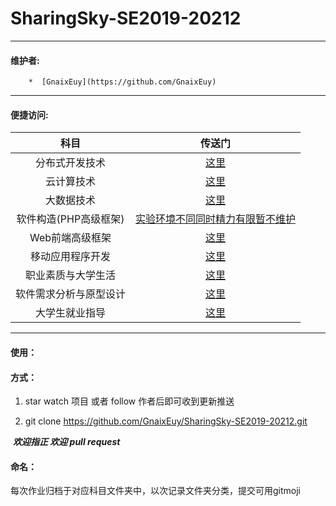 # SharingSky-SE2019-20212 

---

#### 维护者:

		*  [GnaixEuy](https://github.com/GnaixEuy)

---

#### **便捷访问:** 

|          科目          |                           传送门                            |
| :--------------------: | :---------------------------------------------------------: |
|     分布式开发技术     |                  [这里](./分布式开发技术)                   |
|       云计算技术       |                    [这里](./云计算技术)                     |
|       大数据技术       |                    [这里](./大数据技术)                     |
| 软件构造(PHP高级框架)  | [实验环境不同同时精力有限暂不维护](./软件构造(PHP高级框架)) |
|    Web前端高级框架     |                  [这里](./Web前端高级框架)                  |
|    移动应用程序开发    |                 [这里](./移动应用程序开发)                  |
|   职业素质与大学生活   |                [这里](./职业素质与大学生活)                 |
| 软件需求分析与原型设计 |              [这里](./软件需求分析与原型设计)               |
|     大学生就业指导     |                  [这里](./大学生就业指导)                   |



---

#### **使用：**

#### 	方式：

1. star watch 项目 或者 follow 作者后即可收到更新推送

2. git clone https://github.com/GnaixEuy/SharingSky-SE2019-20212.git

​	***欢迎指正 欢迎 pull request*** 

#### **命名：**

​	每次作业归档于对应科目文件夹中，以次记录文件夹分类，提交可用gitmoji

​	
